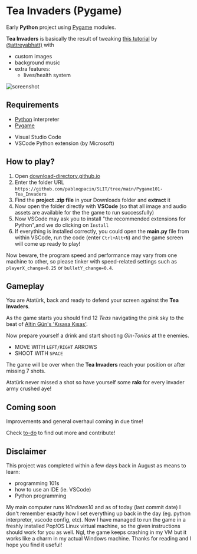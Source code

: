 # Tea Invaders (Pygame)


Early **Python** project using [Pygame](https://www.pygame.org/wiki/about) modules.

**Tea Invaders** is basically the result of tweaking [this tutorial](https://youtu.be/FfWpgLFMI7w) by [@attreyabhatt)](https://github.com/attreyabhatt) with
- custom images
- background music
- extra features:
  - lives/health system


![screenshot](/images/game-screenshot.PNG)


## Requirements
- [Python](https://python.org) interpreter 
- [Pygame](https://www.pygame.org/wiki/GettingStarted)

[//]: <> (in Linux enter `sudo apt-get install python3-pygame`)
- Visual Studio Code
- VSCode Python extension (by Microsoft) <!--It should take a bit to install-->


## How to play?
1. Open [download-directory.github.io](https://download-directory.github.io)
2. Enter the folder URL `https://github.com/pabloqpacin/SLIT/tree/main/Pygame101-Tea_Invaders`
3. Find the **project .zip file** in your Downloads folder and **extract** it
4. Now open the folder directly with **VSCode** (so that all image and audio assets are available for the the game to run successfully)
5. Now VSCode may ask you to install "the recommended extensions for Python",and we do clicking on `Install`
6. If everything is installed correctly, you could open the **main.py** file from within VSCode, run the code (enter `Ctrl+Alt+N`) and the game screen will come up ready to play!

Now beware, the program speed and performance may vary from one machine to other, so please tinker with speed-related settings such as `playerX_change=0.25` or `bulletY_change=0.4`.


## Gameplay

You are Atatürk, back and ready to defend your screen against the **Tea Invaders**.

As the game starts you should find 12 *Teas* navigating the pink sky to the beat of [Altin Gün's 'Kısasa Kısas'](https://youtu.be/eXuGAOV0JH0).

Now prepare yourself a drink and start shooting *Gin-Tonics* at the enemies.

- MOVE WITH `LEFT/RIGHT` ARROWS
- SHOOT WITH `SPACE`

The game will be over when the **Tea Invaders** reach your position or after missing 7 shots.

Atatürk never missed a shot so have yourself some **rakı** for every invader army crushed aye!


## Coming soon

Improvements and general overhaul coming in due time!

Check [to-do](/to-do.md) to find out more and contribute!



## Disclaimer

This project was completed within a few days back in August as means to learn:
  - programming 101s
  - how to use an IDE (ie. VSCode)
  - Python programming

My main computer runs *Windows10* and as of today (last commit date) I don't remember exactly how I set everything up back in the day (eg. python interpreter, vscode config, etc). Now I have managed to run the game in a freshly installed Pop!OS Linux virtual machine, so the given instructions should work for you as well. Ngl, the game keeps crashing in my VM but it works like a charm in my actual Windows machine. Thanks for reading and I hope you find it useful!


